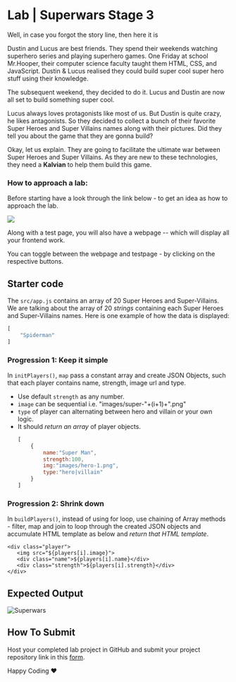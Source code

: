 # Lab | Superwars Stage 3 

Well, in case you forgot the story line, then here it is

Dustin and Lucus are best friends. They spend their weekends watching superhero series and playing superhero games. One Friday at school Mr.Hooper, their computer science faculty taught them HTML, CSS, and JavaScript. Dustin & Lucus realised they could build super cool super hero stuff using their knowledge.

The subsequent weekend, they decided to do it. Lucus and Dustin are now all set to build something super cool.

Lucus always loves protagonists like most of us. But Dustin is quite crazy, he likes antagonists. So they decided to collect a bunch of their favorite Super Heroes and Super Villains names along with their pictures. Did they tell you about the game that they are gonna build?

Okay, let us explain. They are going to facilitate the ultimate war between Super Heroes and Super Villains. As they are new to these technologies, they need a **Kalvian** to help them build this game.

### How to approach a lab:

Before starting have a look through the link below - to get an idea as how to approach the lab.

![](https://docs.google.com/document/d/1SZ2Pryj6kAJj63wdB2_xVJgQHq6GddeZQ3nqDXYeaBA/edit?usp=sharing)

Along with a test page, you will also have a webpage -- which will display all your frontend work.

You can toggle between the webpage and testpage - by clicking on the respective buttons.

## Starter code

The `src/app.js` contains an array of 20 Super Heroes and Super-Villains. We are talking about the array of 20 _strings_ containing each Super Heroes and Super-Villains names. Here is one example of how the data is displayed:

```javascript
[
    "Spiderman"
]
```

### Progression 1: Keep it simple

In `initPlayers()`, `map` pass a constant array and create JSON Objects, such that each player contains name, strength, image url and type.

- Use default `strength` as any number.
- `image` can be sequential i.e. "images/super-"+(i+1)+".png"
- `type` of player can alternating between hero and villain or your own logic.
- It should _return an array_ of player objects.
  ```javascript
  [
      {
          name:"Super Man",
          strength:100,
          img:"images/hero-1.png",
          type:"hero|villain"
      }
  ]
  ```

### Progression 2: Shrink down

In `buildPlayers()`, instead of using for loop, use chaining of Array methods - filter, map and join to loop through the created JSON objects and accumulate HTML template as below and _return that HTML template_.

```JS
<div class="player">
   <img src="${players[i].image}">
   <div class="name">${players[i].name}</div>
   <div class="strength">${players[i].strength}</div>
</div>
```

## Expected Output

![Superwars](https://s3.ap-south-1.amazonaws.com/kalvi-education.github.io/front-end-web-development/superwars-stage3-output.png)

## How To Submit

Host your completed lab project in GitHub and submit your project repository link in this [form](https://docs.google.com/forms/d/1FsIKaMGG8g_xISwHg0oGVQJpgHCXVRQGSQmpytu-b_o/viewform?usp=pp_url&entry.1483932328=CSK101-M2-L74.2).

Happy Coding ❤️
